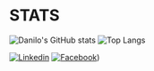 # STATS

![Danilo's GitHub stats](https://github-readme-stats.vercel.app/api?username=staviasz&show_icons=true&theme=highcontrast)
![Top Langs](https://github-readme-stats.vercel.app/api/top-langs/?username=staviasz&show_icons=true&theme=highcontrast)


[![Linkedin](https://img.shields.io/badge/LinkedIn-0077B5?style=for-the-badge&logo=linkedin&logoColor=white)](https://www.linkedin.com/in/danilo-souza-mabilia-23662056)
[![Facebook](https://img.shields.io/badge/Facebook-1877F2?style=for-the-badge&logo=facebook&logoColor=white)](https://www.facebook.com/DaniloMabilia))


